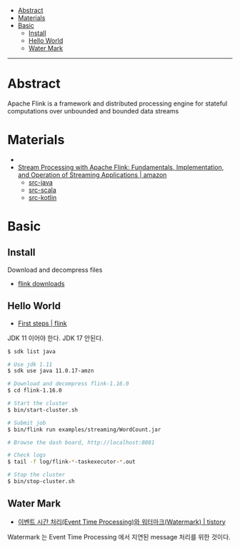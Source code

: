 - [Abstract](#abstract)
- [Materials](#materials)
- [Basic](#basic)
  - [Install](#install)
  - [Hello World](#hello-world)
  - [Water Mark](#water-mark)

----

# Abstract

Apache Flink is a framework and distributed processing engine for stateful computations over unbounded and bounded data streams

# Materials

* [](https://github.com/apache/flink-training)
* [Stream Processing with Apache Flink: Fundamentals, Implementation, and Operation of Streaming Applications | amazon](https://www.amazon.com/Stream-Processing-Apache-Flink-Implementation-ebook/dp/B07QM3DSB7)
  * [src-java](https://github.com/streaming-with-flink/examples-java)
  * [src-scala](https://github.com/streaming-with-flink/examples-scala)
  * [src-kotlin](https://github.com/rockmkd/flink-examples-kotlin)

# Basic

## Install

Download and decompress files

* [flink downloads](https://flink.apache.org/downloads.html)

## Hello World

* [First steps | flink](https://nightlies.apache.org/flink/flink-docs-release-1.16/docs/try-flink/local_installation/)

JDK 11 이어야 한다. JDK 17 안된다.

```bash
$ sdk list java

# Use jdk 1.11
$ sdk use java 11.0.17-amzn

# Download and decompress flink-1.16.0
$ cd flink-1.16.0

# Start the cluster
$ bin/start-cluster.sh

# Submit job
$ bin/flink run examples/streaming/WordCount.jar

# Browse the dash board, http://localhost:8081

# Check logs
$ tail -f log/flink-*-taskexecutor-*.out

# Stop the cluster
$ bin/stop-cluster.sh
```

## Water Mark

* [이벤트 시간 처리(Event Time Processing)와 워터마크(Watermark) | tistory](https://seamless.tistory.com/99)

Watermark 는 Event Time Processing 에서 지연된 message 처리를 위한 것이다.
